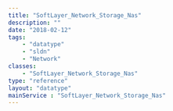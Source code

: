 ```yaml
---
title: "SoftLayer_Network_Storage_Nas"
description: ""
date: "2018-02-12"
tags:
    - "datatype"
    - "sldn"
    - "Network"
classes:
    - "SoftLayer_Network_Storage_Nas"
type: "reference"
layout: "datatype"
mainService : "SoftLayer_Network_Storage_Nas"
---
```

